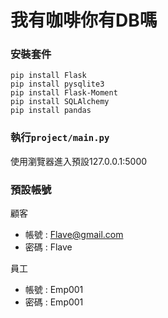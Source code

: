 # 我有咖啡你有DB嗎
### 安裝套件
```=
pip install Flask
pip install pysqlite3
pip install Flask-Moment
pip install SQLAlchemy
pip install pandas
```

### 執行```project/main.py```

使用瀏覽器進入預設127.0.0.1:5000

### 預設帳號

顧客
 - 帳號 : Flave@gmail.com
 - 密碼 : Flave
 
 
員工
 - 帳號 : Emp001
 - 密碼 : Emp001
